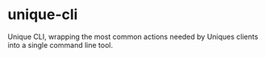 unique-cli
=================

Unique CLI, wrapping the most common actions needed by Uniques clients into a single command line tool.

